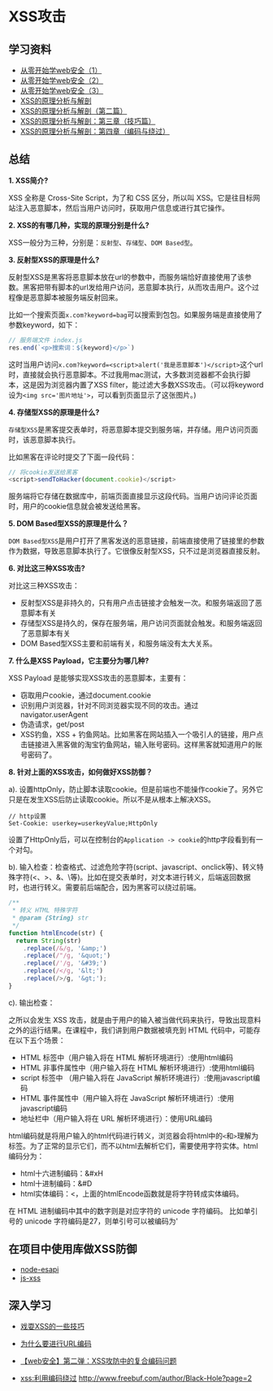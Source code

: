 # XSS攻击

## 学习资料

- [从零开始学web安全（1）](http://www.imweb.io/topic/568958714c44bcc56092e409)
- [从零开始学web安全（2）](http://www.imweb.io/topic/56b876a65c49f9d377ed8ef6)
- [从零开始学web安全（3）](http://imweb.io/topic/57024e4606f2400432c1396d)
- [XSS的原理分析与解剖](http://www.freebuf.com/articles/web/40520.html)
- [XSS的原理分析与解剖（第二篇）](http://www.freebuf.com/articles/web/42727.html)
- [XSS的原理分析与解剖：第三章（技巧篇）](http://www.freebuf.com/articles/44481.html)
- [XSS的原理分析与解剖：第四章（编码与绕过）](http://www.freebuf.com/articles/web/55505.html)

## 总结

**1. XSS简介?**

XSS 全称是 Cross-Site Script，为了和 CSS 区分，所以叫 XSS。它是往目标网站注入恶意脚本，然后当用户访问时，获取用户信息或进行其它操作。

**2. XSS的有哪几种，实现的原理分别是什么?**

XSS一般分为三种，分别是：`反射型`、`存储型`、`DOM Based型`。

**3. 反射型XSS的原理是什么?**

反射型XSS是黑客将恶意脚本放在url的参数中，而服务端恰好直接使用了该参数。黑客把带有脚本的url发给用户访问，恶意脚本执行，从而攻击用户。这个过程像是恶意脚本被服务端反射回来。

比如一个搜索页面`x.com?keyword=bag`可以搜索到包包。如果服务端是直接使用了参数keyword，如下：

```javascript
// 服务端文件 index.js
res.end(`<p>搜索词：${keyword}</p>`)
```

这时当用户访问`x.com?keyword=<script>alert('我是恶意脚本')</script>`这个url时，直接就会执行恶意脚本。不过我用mac测试，大多数浏览器都不会执行脚本，这是因为浏览器内置了XSS filter，能过滤大多数XSS攻击。（可以将keyword设为`<img src='图片地址'>`，可以看到页面显示了这张图片。)

**4. 存储型XSS的原理是什么?**

`存储型XSS`是黑客提交表单时，将恶意脚本提交到服务端，并存储。用户访问页面时，该恶意脚本执行。

比如黑客在评论时提交了下面一段代码：

```javascript
// 将cookie发送给黑客
<script>sendToHacker(document.cookie)</script>
```

服务端将它存储在数据库中，前端页面直接显示这段代码。当用户访问评论页面时，用户的cookie信息就会被发送给黑客。

**5. DOM Based型XSS的原理是什么？**

`DOM Based型XSS`是用户打开了黑客发送的恶意链接，前端直接使用了链接里的参数作为数据，导致恶意脚本执行了。它很像反射型XSS，只不过是浏览器直接反射。

**6. 对比这三种XSS攻击?**

对比这三种XSS攻击：
- 反射型XSS是非持久的，只有用户点击链接才会触发一次。和服务端返回了恶意脚本有关
- 存储型XSS是持久的，保存在服务端，用户访问页面就会触发。和服务端返回了恶意脚本有关
- DOM Based型XSS主要和前端有关，和服务端没有太大关系。

**7. 什么是XSS Payload，它主要分为哪几种?**

XSS Payload 是能够实现XSS攻击的恶意脚本，主要有：
- 窃取用户cookie，通过document.cookie
- 识别用户浏览器，针对不同浏览器实现不同的攻击。通过navigator.userAgent
- 伪造请求，get/post
- XSS钓鱼，XSS + 钓鱼网站。比如黑客在网站插入一个吸引人的链接，用户点击链接进入黑客做的淘宝钓鱼网站，输入账号密码。这样黑客就知道用户的账号密码了。

**8. 针对上面的XSS攻击，如何做好XSS防御？**

a). 设置httpOnly，防止脚本读取cookie。但是前端也不能操作cookie了。另外它只是在发生XSS后防止读取cookie。所以不是从根本上解决XSS。

```
// http设置
Set-Cookie: userkey=userkeyValue;HttpOnly
```

设置了HttpOnly后，可以在控制台的`Application -> cookie`的http字段看到有一个对勾。

b). 输入检查：检查格式、过滤危险字符(script、javascript、onclick等)、转义特殊字符(<、>、&、\等)。比如在提交表单时，对文本进行转义，后端返回数据时，也进行转义。需要前后端配合，因为黑客可以绕过前端。

```javascript
/**
 * 转义 HTML 特殊字符
 * @param {String} str
 */
function htmlEncode(str) {
  return String(str)
    .replace(/&/g, '&amp;')
    .replace(/"/g, '&quot;')
    .replace(/'/g, '&#39;')
    .replace(/</g, '&lt;')
    .replace(/>/g, '&gt;');
}
```

c). 输出检查：

之所以会发生 XSS 攻击，就是由于用户的输入被当做代码来执行，导致出现意料之外的运行结果。在课程中，我们讲到用户数据被填充到 HTML 代码中，可能存在以下五个场景：

- HTML 标签中（用户输入将在 HTML 解析环境进行）:使用html编码
- HTML 非事件属性中（用户输入将在 HTML 解析环境进行）:使用html编码
- script 标签中 （用户输入将在 JavaScript 解析环境进行）:使用javascript编码
- HTML 事件属性中（用户输入将在 JavaScript 解析环境进行）:使用javascript编码
- 地址栏中（用户输入将在 URL 解析环境进行）：使用URL编码

html编码就是将用户输入的html代码进行转义，浏览器会将html中的`<`和`>`理解为标签。为了正常的显示它们，而不以html去解析它们，需要使用字符实体。html编码分为：
- html十六进制编码：&#xH
- html十进制编码：&#D
- html实体编码：&lt;，上面的htmlEncode函数就是将字符转成实体编码。

在 HTML 进制编码中其中的数字则是对应字符的 unicode 字符编码。
比如单引号的 unicode 字符编码是27，则单引号可以被编码为&#x27;

## 在项目中使用库做XSS防御

- [node-esapi](https://github.com/ESAPI/node-esapi/blob/master/lib/esapi.js)
- [js-xss](https://github.com/leizongmin/js-xss)


## 深入学习

- [戏耍XSS的一些技巧](http://www.freebuf.com/articles/web/74324.html)

- [为什么要进行URL编码](https://www.cnblogs.com/jerrysion/p/5522673.html)
- [【web安全】第二弹：XSS攻防中的复合编码问题](https://www.cnblogs.com/kuoaidebb/p/3983886.html)
- [xss:利用编码绕过](https://www.cnblogs.com/iceli/p/8598709.html)
http://www.freebuf.com/author/Black-Hole?page=2
























































